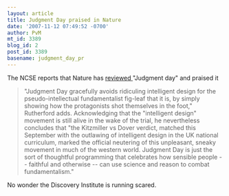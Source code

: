 ```yaml
---
layout: article
title: Judgment Day praised in Nature
date: '2007-11-12 07:49:52 -0700'
author: PvM
mt_id: 3389
blog_id: 2
post_id: 3389
basename: judgment_day_pr
---
```

The NCSE reports that Nature has [reviewed ](http://www.ncseweb.org/resources/news/2007/US/740_emjudgment_dayem_praised__11_8_2007.asp) "Judgment day" and praised it

> "Judgment Day gracefully avoids ridiculing intelligent design for the pseudo-intellectual fundamentalist fig-leaf that it is, by simply showing how the protagonists shot themselves in the foot," Rutherford adds. Acknowledging that the "intelligent design" movement is still alive in the wake of the trial, he nevertheless concludes that "the Kitzmiller vs Dover verdict, matched this September with the outlawing of intelligent design in the UK national curriculum, marked the official neutering of this unpleasant, sneaky movement in much of the western world. Judgment Day is just the sort of thoughtful programming that celebrates how sensible people -- faithful and otherwise -- can use science and reason to combat fundamentalism."

No wonder the Discovery Institute is running scared.
